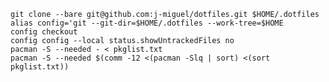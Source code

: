 	
	git clone --bare git@github.com:j-miguel/dotfiles.git $HOME/.dotfiles
	alias config='git --git-dir=$HOME/.dotfiles --work-tree=$HOME
	config checkout
	config config --local status.showUntrackedFiles no
	pacman -S --needed - < pkglist.txt
	pacman -S --needed $(comm -12 <(pacman -Slq | sort) <(sort pkglist.txt))
